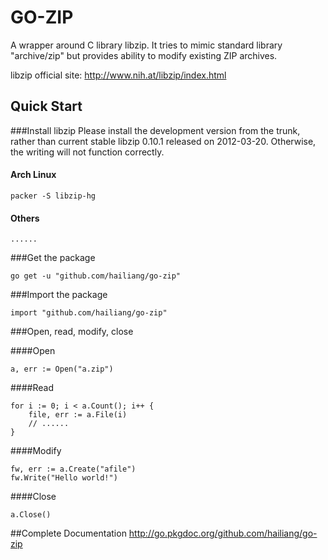 GO-ZIP
======

A wrapper around C library libzip. It tries to mimic standard library "archive/zip" but provides ability to modify existing ZIP archives. 

libzip official site: http://www.nih.at/libzip/index.html

Quick Start
-----------

###Install libzip
Please install the development version from the trunk, rather than current stable libzip 0.10.1 released on 2012-03-20. Otherwise, the writing will not function correctly.
#### Arch Linux
    packer -S libzip-hg
#### Others
    ......
###Get the package

    go get -u "github.com/hailiang/go-zip"

###Import the package

    import "github.com/hailiang/go-zip"

###Open, read, modify, close

####Open

    a, err := Open("a.zip")

####Read

    for i := 0; i < a.Count(); i++ {
        file, err := a.File(i)
        // ......
    }

####Modify

    fw, err := a.Create("afile")
    fw.Write("Hello world!")

####Close

    a.Close()

##Complete Documentation
http://go.pkgdoc.org/github.com/hailiang/go-zip

